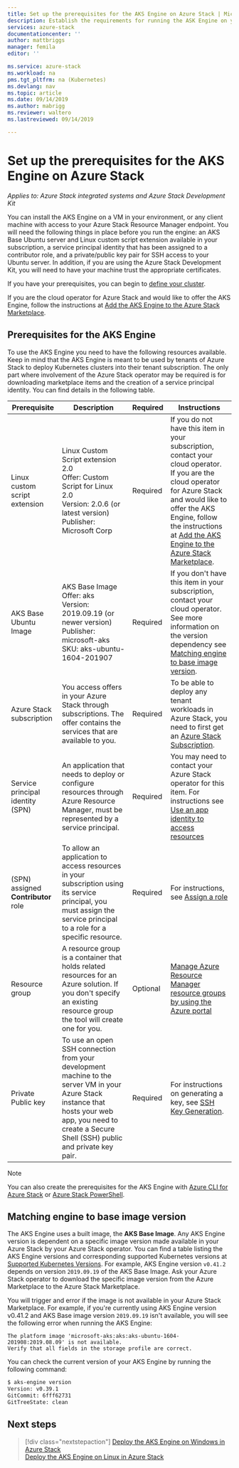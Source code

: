 ```yaml
---
title: Set up the prerequisites for the AKS Engine on Azure Stack | Microsoft Docs
description: Establish the requirements for running the ASK Engine on your Azure Stack.
services: azure-stack
documentationcenter: ''
author: mattbriggs
manager: femila
editor: ''

ms.service: azure-stack
ms.workload: na
pms.tgt_pltfrm: na (Kubernetes)
ms.devlang: nav
ms.topic: article
ms.date: 09/14/2019
ms.author: mabrigg
ms.reviewer: waltero
ms.lastreviewed: 09/14/2019

---
```


# Set up the prerequisites for the AKS Engine on Azure Stack

*Applies to: Azure Stack integrated systems and Azure Stack Development Kit*

You can install the AKS Engine on a VM in your environment, or any client machine with access to your Azure Stack Resource Manager endpoint. You will need the following things in place before you run the engine: an AKS Base Ubuntu server and Linux custom script extension available in your subscription, a service principal identity that has been assigned to a contributor role, and a private/public key pair for SSH access to your Ubuntu server. In addition, if you are using the Azure Stack Development Kit, you will need to have your machine trust the appropriate certificates.

If you have your prerequisites, you can begin to [define your cluster](azure-stack-kubernetes-aks-engine-deploy-cluster.md).

If you are the cloud operator for Azure Stack and would like to offer the AKS Engine, follow the instructions at [Add the AKS Engine to the Azure Stack Marketplace](../operator/azure-stack-aks-engine.md).

## Prerequisites for the AKS Engine

To use the AKS Engine you need to have the following resources available. Keep in mind that the AKS Engine is meant to be used by tenants of Azure Stack to deploy Kubernetes clusters into their tenant subscription. The only part where involvement of the Azure Stack operator may be required is for downloading marketplace items and the creation of a service principal identity. You can find details in the following table.

| Prerequisite | Description | Required | Instructions |
| --- | --- | --- | --- |
| Linux custom script extension | Linux Custom Script extension 2.0<br>Offer: Custom Script for Linux 2.0<br>Version: 2.0.6 (or latest version)<br>Publisher: Microsoft Corp | Required | If you do not have this item in your subscription, contact your cloud operator. <br> If you are the cloud operator for Azure Stack and would like to offer the AKS Engine, follow the instructions at [Add the AKS Engine to the Azure Stack Marketplace](../operator/azure-stack-aks-engine.md). |
| AKS Base Ubuntu Image | AKS Base Image<br>Offer: aks<br>Version: 2019.09.19 (or newer version)<br>Publisher: microsoft-aks<br>SKU: aks-ubuntu-1604-201907 | Required | If you don't have this item in your subscription, contact your cloud operator. See more information on the version dependency see [Matching engine to base image version](#matching-engine-to-base-image-version). |
| Azure Stack subscription | You access offers in your Azure Stack through subscriptions. The offer contains the services that are available to you. | Required | To be able to deploy any tenant workloads in Azure Stack, you need to first get an [Azure Stack Subscription](https://docs.microsoft.com/azure-stack/user/azure-stack-subscribe-services). |
| Service principal identity (SPN) |  An application that needs to deploy or configure resources through Azure Resource Manager, must be represented by a service principal. | Required | You may need to contact your Azure Stack operator for this item.  For instructions see [Use an app identity to access resources](https://docs.microsoft.com/azure-stack/operator/azure-stack-create-service-principals) |
| (SPN) assigned **Contributor** role | To allow an application to access resources in your subscription using its service principal, you must assign the service principal to a role for a specific resource. | Required | For instructions, see [Assign a role](https://docs.microsoft.com/azure-stack/operator/azure-stack-create-service-principals#assign-a-role) |
| Resource group | A resource group is a container that holds related resources for an Azure solution. If you don't specify an existing resource group the tool will create one for you. | Optional | [Manage Azure Resource Manager resource groups by using the Azure portal](https://docs.microsoft.com/azure/azure-resource-manager/manage-resource-groups-portal) |
| Private Public key | To use an open SSH connection from your development machine to the server VM in your Azure Stack instance that hosts your web app, you need to create a Secure Shell (SSH) public and private key pair. | Required | For instructions on generating a key, see [SSH Key Generation](https://docs.microsoft.com/azure-stack/user/azure-stack-dev-start-howto-ssh-public-key).|

> [!Note]  
> You can also create the prerequisites for the AKS Engine with [Azure CLI for Azure Stack](https://docs.microsoft.com/azure-stack/user/azure-stack-version-profiles-azurecli2) or [Azure Stack PowerShell](https://docs.microsoft.com/azure-stack/operator/azure-stack-powershell-install).

## Matching engine to base image version

The AKS Engine uses a built image, the **AKS Base Image**. Any AKS Engine version is dependent on a specific image version made available in your Azure Stack by your Azure Stack operator. You can find a table listing the AKS Engine versions and corresponding supported Kubernetes versions at [Supported Kubernetes Versions](https://github.com/Azure/aks-engine/blob/master/docs/topics/azure-stack.md#supported-kubernetes-versions). For example, AKS Engine version `v0.41.2` depends on version `2019.09.19` of the AKS Base Image. Ask your Azure Stack operator to download the specific image version from the Azure Marketplace to the Azure Stack Marketplace.

You will trigger and error if the image is not available in your Azure Stack Marketplace. For example, if you're currently using AKS Engine version v0.41.2 and AKS Base image version `2019.09.19` isn't available, you will see the following error when running the AKS Engine: 

```Text  
The platform image 'microsoft-aks:aks:aks-ubuntu-1604-201908:2019.08.09' is not available. 
Verify that all fields in the storage profile are correct.
```

You can check the current version of your AKS Engine by running the following command:

```bash  
$ aks-engine version
Version: v0.39.1
GitCommit: 6fff62731
GitTreeState: clean
```

## Next steps

> [!div class="nextstepaction"]
> [Deploy the AKS Engine on Windows in Azure Stack](azure-stack-kubernetes-aks-engine-deploy-windows.md)  
> [Deploy the AKS Engine on Linux in Azure Stack](azure-stack-kubernetes-aks-engine-deploy-linux.md)